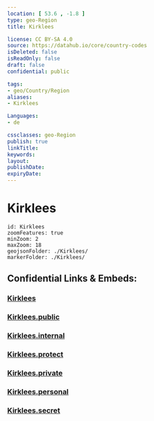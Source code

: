 ```yaml
---
location: [ 53.6 , -1.8 ] 
type: geo-Region
title: Kirklees

license: CC BY-SA 4.0
source: https://datahub.io/core/country-codes
isDeleted: false
isReadOnly: false
draft: false
confidential: public

tags:
- geo/Country/Region
aliases:
- Kirklees

Languages:
- de

cssclasses: geo-Region
publish: true
linkTitle: 
keywords: 
layout: 
publishDate: 
expiryDate: 
---
```


# Kirklees

```leaflet
id: Kirklees
zoomFeatures: true 
minZoom: 2 
maxZoom: 18
geojsonFolder: ./Kirklees/
markerFolder: ./Kirklees/
```


## Confidential Links & Embeds: 

### [Kirklees](/_Standards/Earth/Continent/Europe/Europe~North/UK/England/Regions~England/Yorkshire_and_the_Humber/Yorkshire~West/Kirklees.md) 

### [Kirklees.public](/_public/Earth/Continent/Europe/Europe~North/UK/England/Regions~England/Yorkshire_and_the_Humber/Yorkshire~West/Kirklees.public.md) 

### [Kirklees.internal](/_internal/Earth/Continent/Europe/Europe~North/UK/England/Regions~England/Yorkshire_and_the_Humber/Yorkshire~West/Kirklees.internal.md) 

### [Kirklees.protect](/_protect/Earth/Continent/Europe/Europe~North/UK/England/Regions~England/Yorkshire_and_the_Humber/Yorkshire~West/Kirklees.protect.md) 

### [Kirklees.private](/_private/Earth/Continent/Europe/Europe~North/UK/England/Regions~England/Yorkshire_and_the_Humber/Yorkshire~West/Kirklees.private.md) 

### [Kirklees.personal](/_personal/Earth/Continent/Europe/Europe~North/UK/England/Regions~England/Yorkshire_and_the_Humber/Yorkshire~West/Kirklees.personal.md) 

### [Kirklees.secret](/_secret/Earth/Continent/Europe/Europe~North/UK/England/Regions~England/Yorkshire_and_the_Humber/Yorkshire~West/Kirklees.secret.md)

